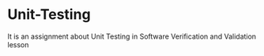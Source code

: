# Unit-Testing
It is an assignment about Unit Testing in Software Verification and Validation lesson
